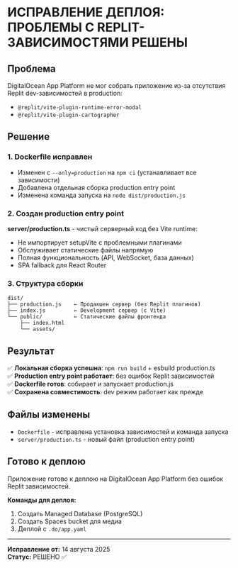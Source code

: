 # ИСПРАВЛЕНИЕ ДЕПЛОЯ: ПРОБЛЕМЫ С REPLIT-ЗАВИСИМОСТЯМИ РЕШЕНЫ

## Проблема
DigitalOcean App Platform не мог собрать приложение из-за отсутствия Replit dev-зависимостей в production:
- `@replit/vite-plugin-runtime-error-modal`  
- `@replit/vite-plugin-cartographer`

## Решение

### 1. Dockerfile исправлен
- Изменен с `--only=production` на `npm ci` (устанавливает все зависимости)
- Добавлена отдельная сборка production entry point
- Изменена команда запуска на `node dist/production.js`

### 2. Создан production entry point
**server/production.ts** - чистый серверный код без Vite runtime:
- Не импортирует setupVite с проблемными плагинами
- Обслуживает статические файлы напрямую  
- Полная функциональность (API, WebSocket, база данных)
- SPA fallback для React Router

### 3. Структура сборки
```
dist/
├── production.js    ← Продакшен сервер (без Replit плагинов)
├── index.js         ← Development сервер (с Vite)
└── public/          ← Статические файлы фронтенда
    ├── index.html
    └── assets/
```

## Результат

✅ **Локальная сборка успешна**: `npm run build` + esbuild production.ts  
✅ **Production entry point работает**: без ошибок Replit зависимостей  
✅ **Dockerfile готов**: собирает и запускает production.js  
✅ **Сохранена совместимость**: dev режим работает как прежде  

## Файлы изменены
- `Dockerfile` - исправлена установка зависимостей и команда запуска
- `server/production.ts` - новый файл (production entry point)

## Готово к деплою
Приложение готово к деплою на DigitalOcean App Platform без ошибок Replit зависимостей.

**Команды для деплоя:**
1. Создать Managed Database (PostgreSQL)  
2. Создать Spaces bucket для медиа
3. Деплой с `.do/app.yaml`

---
**Исправление от:** 14 августа 2025  
**Статус:** РЕШЕНО ✅